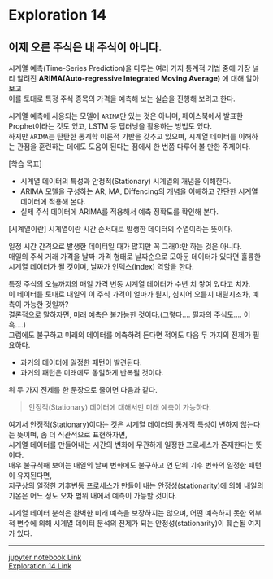# Exploration 14
## 어제 오른 주식은 내 주식이 아니다.

시계열 예측(Time-Series Prediction)을 다루는 여러 가지 통계적 기법 중에 가장 널리 알려진 __ARIMA(Auto-regressive Integrated Moving Average)__ 에 대해 알아보고 \
이를 토대로 특정 주식 종목의 가격을 예측해 보는 실습을 진행해 보려고 한다.

시계열 예측에 사용되는 모델에 `ARIMA`만 있는 것은 아니며, 페이스북에서 발표한 Prophet이라는 것도 있고, LSTM 등 딥러닝을 활용하는 방법도 있다. \
하지만 `ARIMA`는 탄탄한 통계학 이론적 기반을 갖추고 있으며, 시계열 데이터를 이해하는 관점을 훈련하는 데에도 도움이 된다는 점에서 한 번쯤 다루어 볼 만한 주제이다.

[학습 목표]
- 시계열 데이터의 특성과 안정적(Stationary) 시계열의 개념을 이해한다. 
- ARIMA 모델을 구성하는 AR, MA, Diffencing의 개념을 이해하고 간단한 시계열 데이터에 적용해 본다. 
- 실제 주식 데이터에 ARIMA를 적용해서 예측 정확도를 확인해 본다.

[시계열이란]
시계열이란 시간 순서대로 발생한 데이터의 수열이라는 뜻이다.

일정 시간 간격으로 발생한 데이터일 때가 많지만 꼭 그래야만 하는 것은 아니다. \
매일의 주식 거래 가격을 날짜-가격 형태로 날짜순으로 모아둔 데이터가 있다면 훌륭한 시계열 데이터가 될 것이며, 날짜가 인덱스(index) 역할을 한다.

특정 주식의 오늘까지의 매일 가격 변동 시계열 데이터가 수년 치 쌓여 있다고 치자. \
이 데이터를 토대로 내일의 이 주식 가격이 얼마가 될지, 심지어 오를지 내릴지조차, 예측이 가능한 것일까? \
결론적으로 말하자면, 미래 예측은 불가능한 것이다.(그렇다.... 필자의 주식도.... 어흑....) \
그럼에도 불구하고 미래의 데이터를 예측하려 든다면 적어도 다음 두 가지의 전제가 필요하다.

- 과거의 데이터에 일정한 패턴이 발견된다.
- 과거의 패턴은 미래에도 동일하게 반복될 것이다.

위 두 가지 전제를 한 문장으로 줄이면 다음과 같다.

> 안정적(Stationary) 데이터에 대해서만 미래 예측이 가능하다.

여기서 안정적(Stationary)이다는 것은 시계열 데이터의 통계적 특성이 변하지 않는다는 뜻이며, 좀 더 직관적으로 표현하자면, \
시계열 데이터를 만들어내는 시간의 변화에 무관하게 일정한 프로세스가 존재한다는 뜻이다. \
매우 불규칙해 보이는 매일의 날씨 변화에도 불구하고 연 단위 기후 변화의 일정한 패턴이 유지된다면, \
지구상의 일정한 기후변동 프로세스가 만들어 내는 안정성(stationarity)에 의해 내일의 기온은 어느 정도 오차 범위 내에서 예측이 가능할 것이다.

시계열 데이터 분석은 완벽한 미래 예측을 보장하지는 않으며, 어떤 예측하지 못한 외부적 변수에 의해 시계열 데이터 분석의 전제가 되는 안정성(stationarity)이 훼손될 여지가 있다.


-------

[jupyter notebook Link](https://github.com/kalina007/AIFFEL_EXPLORATION/blob/main/Exploration_14/practice.ipynb)     
[Exploration 14 Link](https://github.com/kalina007/AIFFEL_EXPLORATION/blob/main/Exploration_14/Exploration_14.ipynb)
